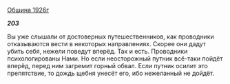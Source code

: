 [Община 1926г](https://127.0.0.1:4002/agni/1926)

___203___

Вы уже слышали от достоверных путешественников, как проводники отказываются вести в некоторых направлениях. Скорее они дадут убить себя, нежели поведут вперёд. Так и есть. Проводники психологированы Нами. Но если неосторожный путник всё-таки пойдёт вперёд, перед ним загремит горный обвал. Если путник осилит это препятствие, то дождь щебня унесёт его, ибо нежеланный не дойдёт.   

